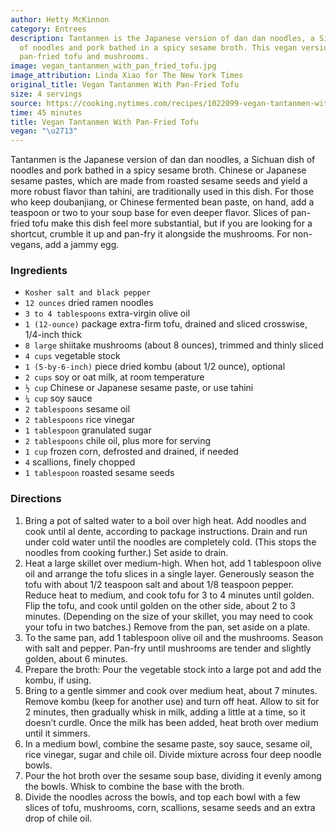 ```yaml
---
author: Hetty McKinnon
category: Entrees
description: Tantanmen is the Japanese version of dan dan noodles, a Sichuan dish
  of noodles and pork bathed in a spicy sesame broth. This vegan version features
  pan-fried tofu and mushrooms.
image: vegan_tantanmen_with_pan_fried_tofu.jpg
image_attribution: Linda Xiao for The New York Times
original_title: Vegan Tantanmen With Pan-Fried Tofu
size: 4 servings
source: https://cooking.nytimes.com/recipes/1022099-vegan-tantanmen-with-pan-fried-tofuundefined
time: 45 minutes
title: Vegan Tantanmen With Pan-Fried Tofu
vegan: "\u2713"
---
```

Tantanmen is the Japanese version of dan dan noodles, a Sichuan dish of noodles and pork bathed in a spicy sesame broth. Chinese or Japanese sesame pastes, which are made from roasted sesame seeds and yield a more robust flavor than tahini, are traditionally used in this dish. For those who keep doubanjiang, or Chinese fermented bean paste, on hand, add a teaspoon or two to your soup base for even deeper flavor. Slices of pan-fried tofu make this dish feel more substantial, but if you are looking for a shortcut, crumble it up and pan-fry it alongside the mushrooms. For non-vegans, add a jammy egg.

### Ingredients

* `Kosher salt and black pepper`
* `12 ounces` dried ramen noodles
* `3 to 4 tablespoons` extra-virgin olive oil
* `1 (12-ounce)` package extra-firm tofu, drained and sliced crosswise, 1/4-inch thick
* `8 large` shiitake mushrooms (about 8 ounces), trimmed and thinly sliced
* `4 cups` vegetable stock
* `1 (5-by-6-inch)` piece dried kombu (about 1/2 ounce), optional
* `2 cups` soy or oat milk, at room temperature
* `½ cup` Chinese or Japanese sesame paste, or use tahini
* `¼ cup` soy sauce
* `2 tablespoons` sesame oil
* `2 tablespoons` rice vinegar
* `1 tablespoon` granulated sugar
* `2 tablespoons` chile oil, plus more for serving
* `1 cup` frozen corn, defrosted and drained, if needed
* `4` scallions, finely chopped
* `1 tablespoon` roasted sesame seeds

### Directions

1. Bring a pot of salted water to a boil over high heat. Add noodles and cook until al dente, according to package instructions. Drain and run under cold water until the noodles are completely cold. (This stops the noodles from cooking further.) Set aside to drain.
2. Heat a large skillet over medium-high. When hot, add 1 tablespoon olive oil and arrange the tofu slices in a single layer. Generously season the tofu with about 1/2 teaspoon salt and about 1/8 teaspoon pepper. Reduce heat to medium, and cook tofu for 3 to 4 minutes until golden. Flip the tofu, and cook until golden on the other side, about 2 to 3 minutes. (Depending on the size of your skillet, you may need to cook your tofu in two batches.) Remove from the pan, set aside on a plate.
3. To the same pan, add 1 tablespoon olive oil and the mushrooms. Season with salt and pepper. Pan-fry until mushrooms are tender and slightly golden, about 6 minutes.
4. Prepare the broth: Pour the vegetable stock into a large pot and add the kombu, if using.
5. Bring to a gentle simmer and cook over medium heat, about 7 minutes. Remove kombu (keep for another use) and turn off heat. Allow to sit for 2 minutes, then gradually whisk in milk, adding a little at a time, so it doesn’t curdle. Once the milk has been added, heat broth over medium until it simmers.
6. In a medium bowl, combine the sesame paste, soy sauce, sesame oil, rice vinegar, sugar and chile oil. Divide mixture across four deep noodle bowls.
7. Pour the hot broth over the sesame soup base, dividing it evenly among the bowls. Whisk to combine the base with the broth.
8. Divide the noodles across the bowls, and top each bowl with a few slices of tofu, mushrooms, corn, scallions, sesame seeds and an extra drop of chile oil.